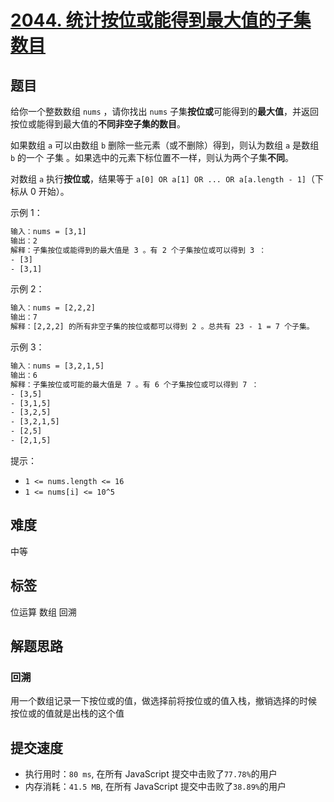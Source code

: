 # [2044. 统计按位或能得到最大值的子集数目](https://leetcode-cn.com/problems/count-number-of-maximum-bitwise-or-subsets/)

## 题目

给你一个整数数组 `nums` ，请你找出 `nums` 子集**按位或**可能得到的**最大值**，并返回按位或能得到最大值的**不同非空子集的数目**。

如果数组 `a` 可以由数组 `b` 删除一些元素（或不删除）得到，则认为数组 `a` 是数组 `b` 的一个 子集 。如果选中的元素下标位置不一样，则认为两个子集**不同**。

对数组 `a` 执行**按位或**，结果等于 `a[0] OR a[1] OR ... OR a[a.length - 1]`（下标从 0 开始）。

示例 1：

```txt
输入：nums = [3,1]
输出：2
解释：子集按位或能得到的最大值是 3 。有 2 个子集按位或可以得到 3 ：
- [3]
- [3,1]
```

示例 2：

```txt
输入：nums = [2,2,2]
输出：7
解释：[2,2,2] 的所有非空子集的按位或都可以得到 2 。总共有 23 - 1 = 7 个子集。
```

示例 3：

```txt
输入：nums = [3,2,1,5]
输出：6
解释：子集按位或可能的最大值是 7 。有 6 个子集按位或可以得到 7 ：
- [3,5]
- [3,1,5]
- [3,2,5]
- [3,2,1,5]
- [2,5]
- [2,1,5]
```

提示：

- `1 <= nums.length <= 16`
- `1 <= nums[i] <= 10^5`

## 难度

中等

## 标签

位运算 数组 回溯

## 解题思路

### 回溯

用一个数组记录一下按位或的值，做选择前将按位或的值入栈，撤销选择的时候 按位或的值就是出栈的这个值

## 提交速度

- 执行用时：`80 ms`, 在所有 JavaScript 提交中击败了`77.78%`的用户
- 内存消耗：`41.5 MB`, 在所有 JavaScript 提交中击败了`38.89%`的用户
